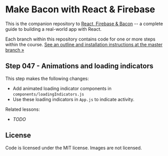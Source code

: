 Make Bacon with React & Firebase
================================

This is the companion repository to [React, Firebase & Bacon](https://frontarm.com/bacon) -- a complete guide to building a real-world app with React.

Each branch within this repository contains code for one or more steps within the course. [See an outline and installation instructions at the master branch &raquo;](https://github.com/frontarm/react-firebase-bacon)


Step 047 - Animations and loading indicators
--------

This step makes the following changes:

- Add animated loading indicator components in `components/loadingIndicators.js`
- Use these loading indicators in `App.js` to indicate activity.

Related lessons:

- *TODO*


License
-------

Code is licensed under the MIT license. Images are not licensed.